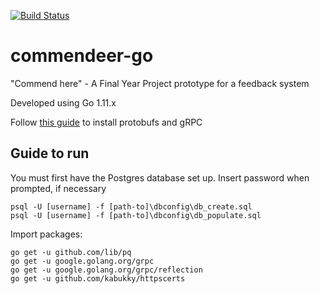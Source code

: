[![Build Status](https://travis-ci.org/aagoldingay/commendeer-go.svg?branch=master)](https://travis-ci.org/aagoldingay/commendeer-go)

# commendeer-go

"Commend here" - A Final Year Project prototype for a feedback system 

Developed using Go 1.11.x

Follow [this guide](https://grpc.io/docs/quickstart/go.html) to install protobufs and gRPC

## Guide to run

You must first have the Postgres database set up. Insert password when prompted, if necessary

```
psql -U [username] -f [path-to]\dbconfig\db_create.sql
psql -U [username] -f [path-to]\dbconfig\db_populate.sql
```

Import packages:

```
go get -u github.com/lib/pq
go get -u google.golang.org/grpc
go get -u google.golang.org/grpc/reflection
go get -u github.com/kabukky/httpscerts
```
